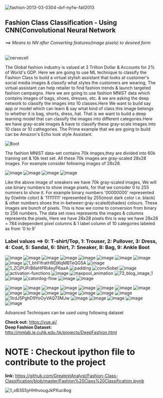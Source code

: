 ![fashion-2013-03-0304-dvf-nyfw-fall2013](https://user-images.githubusercontent.com/47801267/70408584-b2666080-1a6e-11ea-9279-a7f49b9d8bcf.gif)
## Fashion Class Classification - Using CNN(Convolutional Neural Network
###### ==> Means to NN after Converting features(image pixels) to desired form
![nervecell](https://user-images.githubusercontent.com/47801267/70408760-53edb200-1a6f-11ea-9350-44cebc027473.gif)

The Global fashion industry is valued at 3 Trillion Dollar & Accounts for 2% of World's GDP. Here we are going to use ML technique to classify the Fashion Class to build a virtual stylish assistant that looks at customer's social media images & classify what styles the customers are wearing, The virtual assistant can help retailer to find fashion trends & launch targeted fashion campaigns. Here we are going to use fashion MNIST data which contains images of bags, shoes, dresses, etc. & we are asking the deep network to classify the images into 10 classes.Here We want to build say app or model which can learn & say what kind of class this image belongs to whether it is bag, shorts, dress, hat. That is we want to build a deep learning model that can classify the images into different categories.Here we have gray-scale images & have to classify these gray-scale images into 10 class or 10 cathegories. The Prime example that we are going to build can be Amazon's Echo look style Assistant.

![Boot](https://user-images.githubusercontent.com/47801267/70408772-61a33780-1a6f-11ea-8d9a-961135b668ee.gif)

The fashion MNIST data-set contains 70k images,they are divided into 60k training set & 10k test set. All these 70k images are gray-scaled 28x28 images. For example consider following images of 28x28.

![image](https://user-images.githubusercontent.com/47801267/70408789-74b60780-1a6f-11ea-918c-64017849ab88.png)
![image](https://user-images.githubusercontent.com/47801267/70408796-797abb80-1a6f-11ea-84c6-768b732839ba.png)
![image](https://user-images.githubusercontent.com/47801267/70408807-7e3f6f80-1a6f-11ea-93c4-ebffce8589c3.png)
![image](https://user-images.githubusercontent.com/47801267/70408813-813a6000-1a6f-11ea-8272-74e03ff8cec8.png)

Like the above image of sneakers we have 70k gray-scaled images, We will use binary numbers to show image pixels, for that we consider 0 to 255 numners to show it. For example binary numbers '00000000' represented by 0(white color) & '11111111' represented by 255(most dark color i.e. black) & other numbers shoes the in-between gray-scaled(shades) colours. These images are bunch of pixels. This is how we come to conversion from binary to 256 numbers. The data set rows represents the images & columns represents the pixels, Here we have 28x28 pixels this is way we have 28x28 = 784 independent pixel columns & 1 label column of 10 categories labeled as from '0 to 9'

### Label values ==> 0: T-shirt/Top, 1: Trouser, 2: Pullover, 3: Dress, 4: Coat, 5: Sandal, 6: Shirt, 7: Sneaker, 8: Bag, 9: Ankle Boot
![image](https://user-images.githubusercontent.com/47801267/70409707-c3b16c00-1a72-11ea-9220-c80877b69794.png)
![image](https://user-images.githubusercontent.com/47801267/70409746-e0e63a80-1a72-11ea-8d8f-24ae1f9d4a00.png)
![image](https://user-images.githubusercontent.com/47801267/70409808-11c66f80-1a73-11ea-92fe-a3ddbec0c7ac.png)
![image](https://user-images.githubusercontent.com/47801267/70409814-15f28d00-1a73-11ea-8ea0-eedd5c04cf18.png)
![image](https://user-images.githubusercontent.com/47801267/70409836-27d43000-1a73-11ea-9cc5-b8b3da2fa331.png)
![image](https://user-images.githubusercontent.com/47801267/70409839-2a368a00-1a73-11ea-8c34-94060b798c7e.png)
![image](https://user-images.githubusercontent.com/47801267/70409867-43d7d180-1a73-11ea-9fea-1dc0cfa6a019.png)
![image](https://user-images.githubusercontent.com/47801267/70409886-57833800-1a73-11ea-9e8b-340a61c18885.png)
![image](https://user-images.githubusercontent.com/47801267/70409900-5d791900-1a73-11ea-8347-2010892d2e87.png)
![1_bhFifratH9DjKqMBTeQG5A](https://user-images.githubusercontent.com/47801267/70409917-62d66380-1a73-11ea-8f25-211b7c814559.gif)
![image](https://user-images.githubusercontent.com/47801267/70409951-7aade780-1a73-11ea-9935-2fb0f23cad33.png)
![1_ZCjPUFrB6eHPRi4eyP6aaA](https://user-images.githubusercontent.com/47801267/70409961-81d4f580-1a73-11ea-8b5b-5272ae9a19bf.gif)
![padding](https://user-images.githubusercontent.com/47801267/70409972-8b5e5d80-1a73-11ea-81b8-b059a1ae7b1e.gif)
![convSobel](https://user-images.githubusercontent.com/47801267/70409986-91543e80-1a73-11ea-837e-1722503cb5af.gif)
![image](https://user-images.githubusercontent.com/47801267/70410008-a03af100-1a73-11ea-914a-33bed4ca4981.png)
![activation-functions](https://user-images.githubusercontent.com/47801267/70410017-a5983b80-1a73-11ea-80ce-30ead0545da3.gif)
![image](https://user-images.githubusercontent.com/47801267/70410034-b2b52a80-1a73-11ea-9876-aa7f53a18bbc.png)
![maxpool_animation](https://user-images.githubusercontent.com/47801267/70410039-b9dc3880-1a73-11ea-9890-a4b94a1fd718.gif)
![73_blog_image_1](https://user-images.githubusercontent.com/47801267/70410048-c52f6400-1a73-11ea-8124-5fe8aa30b95c.png)
![image](https://user-images.githubusercontent.com/47801267/70410067-cfe9f900-1a73-11ea-9580-7f821a98e957.png)
![catordog-flow](https://user-images.githubusercontent.com/47801267/70410079-d7110700-1a73-11ea-85b1-cfa49dfe198a.gif)
![image](https://user-images.githubusercontent.com/47801267/70410099-e6905000-1a73-11ea-8f37-84d6b57781ed.png)
![image](https://user-images.githubusercontent.com/47801267/70410110-eee88b00-1a73-11ea-9436-00561621cef5.png)

![image](https://user-images.githubusercontent.com/47801267/70410291-8f3eaf80-1a74-11ea-9089-7f8481d2cdc3.png)
![image](https://user-images.githubusercontent.com/47801267/70410323-ac737e00-1a74-11ea-8cda-e160b8f60a57.png)
![image](https://user-images.githubusercontent.com/47801267/70410372-e2b0fd80-1a74-11ea-95bc-a6151f668014.png)
![image](https://user-images.githubusercontent.com/47801267/70410403-fceadb80-1a74-11ea-9296-5da0683fde02.png)
![image](https://user-images.githubusercontent.com/47801267/70410419-0aa06100-1a75-11ea-9e22-62b68f4000a0.png)
![image](https://user-images.githubusercontent.com/47801267/70410427-0d9b5180-1a75-11ea-81a3-3eb3c3193f09.png)
![image](https://user-images.githubusercontent.com/47801267/70410461-24da3f00-1a75-11ea-9c84-d781f5781026.png)
![image](https://user-images.githubusercontent.com/47801267/70410469-2b68b680-1a75-11ea-9195-ab177f474d99.png)
![image](https://user-images.githubusercontent.com/47801267/70410492-42a7a400-1a75-11ea-95a8-da113e5ec774.png)
![image](https://user-images.githubusercontent.com/47801267/70410496-4509fe00-1a75-11ea-8c75-5cb05f30ce97.png)
![image](https://user-images.githubusercontent.com/47801267/70410514-5c48eb80-1a75-11ea-8ba4-7e5ff9a9fde5.png)
![image](https://user-images.githubusercontent.com/47801267/70410544-6ff45200-1a75-11ea-81de-7a80282c56ba.png)
![image](https://user-images.githubusercontent.com/47801267/70410567-84384f00-1a75-11ea-8001-5d452168af1d.png)
![image](https://user-images.githubusercontent.com/47801267/70410572-869aa900-1a75-11ea-8a13-bac468ac5621.png)
![image](https://user-images.githubusercontent.com/47801267/70410600-9dd99680-1a75-11ea-812c-5bf81e39844a.png)
![1IrdJ5PghD9YoOyVAQ73MJw](https://user-images.githubusercontent.com/47801267/70410616-a7fb9500-1a75-11ea-8ed2-aecfb2e84911.gif)
![image](https://user-images.githubusercontent.com/47801267/70410638-b9dd3800-1a75-11ea-96f0-2fbc705925d4.png)
![image](https://user-images.githubusercontent.com/47801267/70410662-d5484300-1a75-11ea-98d4-b875e3b5f948.png)
![image](https://user-images.githubusercontent.com/47801267/70410671-da0cf700-1a75-11ea-8df9-1cacd0efd8ad.png)
![image](https://user-images.githubusercontent.com/47801267/70410694-edb85d80-1a75-11ea-9ccc-24d557ba2ceb.png)
![image](https://user-images.githubusercontent.com/47801267/70410699-f0b34e00-1a75-11ea-9042-e6e78d71f785.png)

Advanced Techniques can be used using following dataset    

**Check out:** https://vue.ai/   
**Deep Fashion Dataset:** http://mmlab.ie.cuhk.edu.hk/projects/DeepFashion.html
# NOTE : Checkout ipython file to contribute to the project
**link:** https://github.com/GreatestAnalyst/Fashion-Class-Classification/blob/master/Fashion%20Class%20Classification.ipynb

![1_oB3S5yHHhvougJkPXuc8og](https://user-images.githubusercontent.com/47801267/70410914-a7173300-1a76-11ea-9601-d7e4db3c606c.gif)
